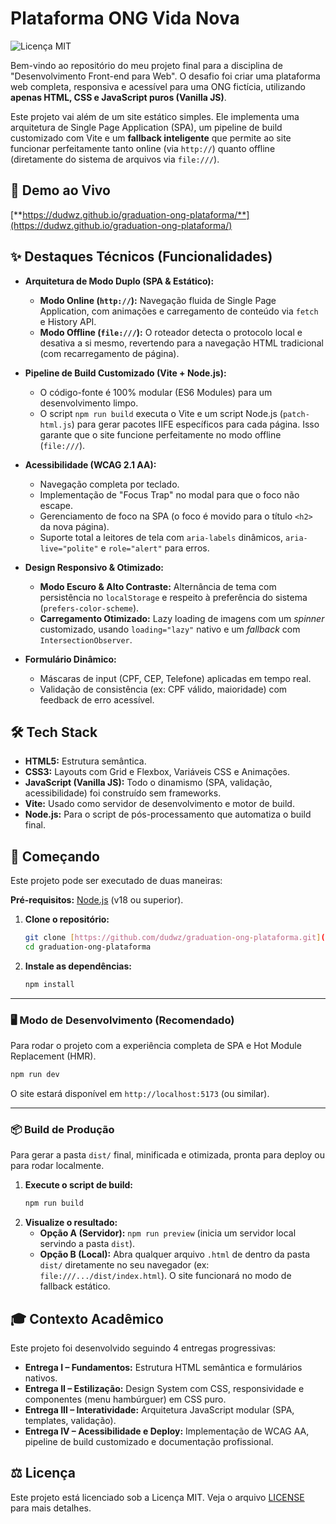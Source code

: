 # Plataforma ONG Vida Nova

![Licença MIT](https://img.shields.io/badge/License-MIT-blue.svg)

Bem-vindo ao repositório do meu projeto final para a disciplina de "Desenvolvimento Front-end para Web". O desafio foi criar uma plataforma web completa, responsiva e acessível para uma ONG fictícia, utilizando **apenas HTML, CSS e JavaScript puros (Vanilla JS)**.

Este projeto vai além de um site estático simples. Ele implementa uma arquitetura de Single Page Application (SPA), um pipeline de build customizado com Vite e um **fallback inteligente** que permite ao site funcionar perfeitamente tanto online (via `http://`) quanto offline (diretamente do sistema de arquivos via `file:///`).

## 🚀 Demo ao Vivo

[**https://dudwz.github.io/graduation-ong-plataforma/**](https://dudwz.github.io/graduation-ong-plataforma/)

## ✨ Destaques Técnicos (Funcionalidades)

* **Arquitetura de Modo Duplo (SPA & Estático):**
    * **Modo Online (`http://`):** Navegação fluida de Single Page Application, com animações e carregamento de conteúdo via `fetch` e History API.
    * **Modo Offline (`file:///`):** O roteador detecta o protocolo local e desativa a si mesmo, revertendo para a navegação HTML tradicional (com recarregamento de página).

* **Pipeline de Build Customizado (Vite + Node.js):**
    * O código-fonte é 100% modular (ES6 Modules) para um desenvolvimento limpo.
    * O script `npm run build` executa o Vite e um script Node.js (`patch-html.js`) para gerar pacotes IIFE específicos para cada página. Isso garante que o site funcione perfeitamente no modo offline (`file:///`).

* **Acessibilidade (WCAG 2.1 AA):**
    * Navegação completa por teclado.
    * Implementação de "Focus Trap" no modal para que o foco não escape.
    * Gerenciamento de foco na SPA (o foco é movido para o título `<h2>` da nova página).
    * Suporte total a leitores de tela com `aria-labels` dinâmicos, `aria-live="polite"` e `role="alert"` para erros.

* **Design Responsivo & Otimizado:**
    * **Modo Escuro & Alto Contraste:** Alternância de tema com persistência no `localStorage` e respeito à preferência do sistema (`prefers-color-scheme`).
    * **Carregamento Otimizado:** Lazy loading de imagens com um *spinner* customizado, usando `loading="lazy"` nativo e um *fallback* com `IntersectionObserver`.

* **Formulário Dinâmico:**
    * Máscaras de input (CPF, CEP, Telefone) aplicadas em tempo real.
    * Validação de consistência (ex: CPF válido, maioridade) com feedback de erro acessível.

## 🛠️ Tech Stack

* **HTML5:** Estrutura semântica.
* **CSS3:** Layouts com Grid e Flexbox, Variáveis CSS e Animações.
* **JavaScript (Vanilla JS):** Todo o dinamismo (SPA, validação, acessibilidade) foi construído sem frameworks.
* **Vite:** Usado como servidor de desenvolvimento e motor de build.
* **Node.js:** Para o script de pós-processamento que automatiza o build final.

## 🚀 Começando

Este projeto pode ser executado de duas maneiras:

**Pré-requisitos:** [Node.js](https://nodejs.org/) (v18 ou superior).

1.  **Clone o repositório:**
    ```bash
    git clone [https://github.com/dudwz/graduation-ong-plataforma.git](https://github.com/dudwz/graduation-ong-plataforma.git)
    cd graduation-ong-plataforma
    ```
2.  **Instale as dependências:**
    ```bash
    npm install
    ```

---

### 🖥️ Modo de Desenvolvimento (Recomendado)

Para rodar o projeto com a experiência completa de SPA e Hot Module Replacement (HMR).

```bash
npm run dev
```

O site estará disponível em `http://localhost:5173` (ou similar).

-----

### 📦 Build de Produção

Para gerar a pasta `dist/` final, minificada e otimizada, pronta para deploy ou para rodar localmente.

1.  **Execute o script de build:**
    ```bash
    npm run build
    ```
2.  **Visualize o resultado:**
      * **Opção A (Servidor):** `npm run preview` (inicia um servidor local servindo a pasta `dist`).
      * **Opção B (Local):** Abra qualquer arquivo `.html` de dentro da pasta `dist/` diretamente no seu navegador (ex: `file:///.../dist/index.html`). O site funcionará no modo de fallback estático.

## 🎓 Contexto Acadêmico

Este projeto foi desenvolvido seguindo 4 entregas progressivas:

  * **Entrega I – Fundamentos:** Estrutura HTML semântica e formulários nativos.
  * **Entrega II – Estilização:** Design System com CSS, responsividade e componentes (menu hambúrguer) em CSS puro.
  * **Entrega III – Interatividade:** Arquitetura JavaScript modular (SPA, templates, validação).
  * **Entrega IV – Acessibilidade e Deploy:** Implementação de WCAG AA, pipeline de build customizado e documentação profissional.

## ⚖️ Licença

Este projeto está licenciado sob a Licença MIT. Veja o arquivo [LICENSE](LICENSE) para mais detalhes.
